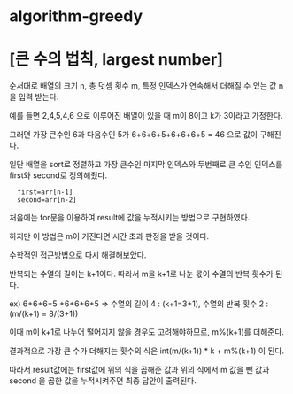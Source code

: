 # algorithm-greedy
# [큰 수의 법칙, largest number]


순서대로 배열의 크기 n, 총 덧셈 횟수 m, 특정 인덱스가 연속해서 더해질 수 있는 값 n 을 입력 받는다.

예를 들면 2,4,5,4,6 으로 이루어진 배열이 있을 때 m이 8이고 k가 3이라고 가정한다.

그러면 가장 큰수인 6과 다음수인 5가 6+6+6+5+6+6+6+5 = 46 으로 값이 구해진다.

일단 배열을 sort로 정렬하고 가장 큰수인 마지막 인덱스와 두번째로 큰 수인 인덱스를 first와 second로 정의해줬다.

```
  first=arr[n-1]
  second=arr[n-2]
```
처음에는 for문을 이용하여 result에 값을 누적시키는 방법으로 구현하였다.

하지만 이 방법은 m이 커진다면 시간 초과 판정을 받을 것이다.

수학적인 접근방법으로 다시 해결해보았다.

반복되는 수열의 길이는 k+1이다. 따라서 m을 k+1로 나눈 몫이 수열의 반복 횟수가 된다.

ex) 6+6+6+5   +6+6+6+5    => 수열의 길이 4 : (k+1=3+1), 수열의 반복 횟수 2 : (m/(k+1) = 8/(3+1))

이때 m이 k+1로 나누어 떨어지지 않을 경우도 고려해야하므로, m%(k+1)를 더해준다.

결과적으로 가장 큰 수가 더해지는 횟수의 식은 int(m/(k+1)) * k + m%(k+1) 이 된다.

따라서 result값에는 first값에 위의 식을 곱해준 값과 위의 식에서 m 값을 뺀 값과 second 을 곱한 값을 누적시켜주면 최종 답안이 출력된다.
